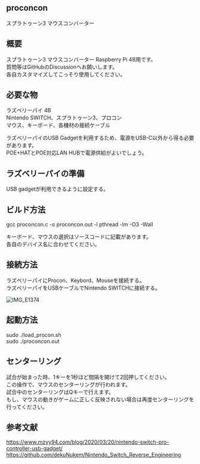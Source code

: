 ## proconcon
スプラトゥーン3 マウスコンバーター  

## 概要
スプラトゥーン3 マウスコンバーター Raspberry Pi 4B用です。  
質問等はGitHubのDiscussionへお願いします。  
各自カスタマイズしてこっそり使用してください。  

## 必要な物
ラズベリーパイ 4B   
Nintendo SWITCH、スプラトゥーン3、プロコン  
マウス、キーボード、各機材の接続ケーブル  
  
ラズベリーパイのUSB Gadgetを利用するため、電源をUSB-C以外から得る必要があります。  
POE+HATとPOE対応LAN HUBで電源供給がよいでしょう。  
  
## ラズベリーパイの準備
USB gadgetが利用できるように設定する。  
  
## ビルド方法
gcc proconcon.c -o proconcon.out -l pthread -lm -O3 -Wall  
  
キーボード、マウスの選択はソースコードに記載があります。  
各自のデバイス名に合わせてください。  
  
## 接続方法
ラズベリーパイにProcon、Keybord、Mouseを接続する。  
ラズベリーパイをUSBケーブルでNintendo SWITCHに接続する。  
  
![IMG_E1374](https://user-images.githubusercontent.com/83897755/189526222-d5b93a43-8da5-405b-a07e-c4226972e039.JPG)
  
## 起動方法
sudo ./load_procon.sh  
sudo ./proconcon.out  

## センターリング  
試合が始まった時、1キーを1秒ほど間隔を開けて2回押してください。  
この操作で、マウスのセンターリングが行われます。  
試合中のセンターリングはQキーで行えます。  
もし、マウスの動きがゲームに正しく反映されない場合は再度センターリングを行ってください。  

## 参考文献
https://www.mzyy94.com/blog/2020/03/20/nintendo-switch-pro-controller-usb-gadget/  
https://github.com/dekuNukem/Nintendo_Switch_Reverse_Engineering  
